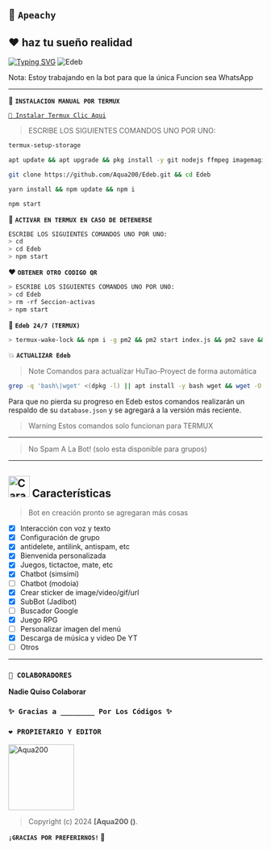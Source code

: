 

## 🌹 **`Apeachy`**
## ❤️ **haz tu sueño realidad**
[![Typing SVG](https://readme-typing-svg.demolab.com?font=Fira+Code&pause=1000&color=FF0000&lines=Bienvenid@+a+mi+repositorio;disfruta+de+Edeb🦋+❤️Aqua200🌹)](https://git.io/typing-svg)
![Edeb](https://qu.ax/yZRGs.jpg)

Nota: Estoy trabajando en la bot para que la única Funcion sea WhatsApp 

---

🍟 **`INSTALACION MANUAL POR TERMUX`**

[`🚩 Instalar Termux Clic Aqui`](https://www.mediafire.com/file/pqd980pnrqrz7r3/termux-app_v0.118.1+github-debug_arm64-v8a.apk/file)

> ESCRIBE LOS SIGUIENTES COMANDOS UNO POR UNO:

```bash
termux-setup-storage
```
```bash
apt update && apt upgrade && pkg install -y git nodejs ffmpeg imagemagick yarn
```
```bash
git clone https://github.com/Aqua200/Edeb.git && cd Edeb
```
```bash
yarn install && npm update && npm i
```
```bash
npm start
```

🍟 **`ACTIVAR EN TERMUX EN CASO DE DETENERSE`**
```bash
ESCRIBE LOS SIGUIENTES COMANDOS UNO POR UNO:
> cd 
> cd Edeb
> npm start
```

❤️ **`OBTENER OTRO CODIGO QR`**
```bash
> ESCRIBE LOS SIGUIENTES COMANDOS UNO POR UNO:
> cd Edeb
> rm -rf Seccion-activas
> npm start
```

🍟 **`Edeb 24/7 (TERMUX)`**
```bash
> termux-wake-lock && npm i -g pm2 && pm2 start index.js && pm2 save && pm2 logs 
```

💥 **`ACTUALIZAR Edeb`**
> Note Comandos para actualizar HuTao-Proyect de forma automática
```bash
grep -q 'bash\|wget' <(dpkg -l) || apt install -y bash wget && wget -O - https://raw.githubusercontent.com/Aqua200/Edeb/master/update.sh | bash
```
Para que no pierda su progreso en Edeb estos comandos realizarán un respaldo de su `database.json` y se agregará a la versión más reciente.

> Warning Estos comandos solo funcionan para TERMUX

----

> No Spam A La Bot! (solo esta disponible para grupos)

---

## <img src="https://i.pinimg.com/originals/73/69/6e/73696e022df7cd5cb3d999c6875361dd.gif" alt="Características" width="42" height="42"> Características

> Bot en creación pronto se agregaran más cosas 

- [x] Interacción con voz y texto
- [x] Configuración de grupo
- [x] antidelete, antilink, antispam, etc
- [x] Bienvenida personalizada
- [x] Juegos, tictactoe, mate, etc
- [x] Chatbot (simsimi)
- [ ] Chatbot (modoia)
- [x] Crear sticker de image/video/gif/url
- [x] SubBot (Jadibot)
- [ ] Buscador Google
- [x] Juego RPG
- [ ] Personalizar imagen del menú
- [x] Descarga de música y video De YT
- [ ] Otros

--- 


### **`🌹 COLABORADORES`**

**Nadie Quiso Colaborar**

### **`✨ Gracias a ________ Por Los Códigos ✨`**

### **`❤️ PROPIETARIO Y EDITOR`**
<a
href="https://github.com/Aqua200"><img src="https://github.com/Aqua200.png" width="130" height="130" alt="Aqua200"/></a>

> Copyright (c) 2024 **[Aqua200
> ()**.


**`¡GRACIAS POR PREFERIRNOS!` 🌹**

